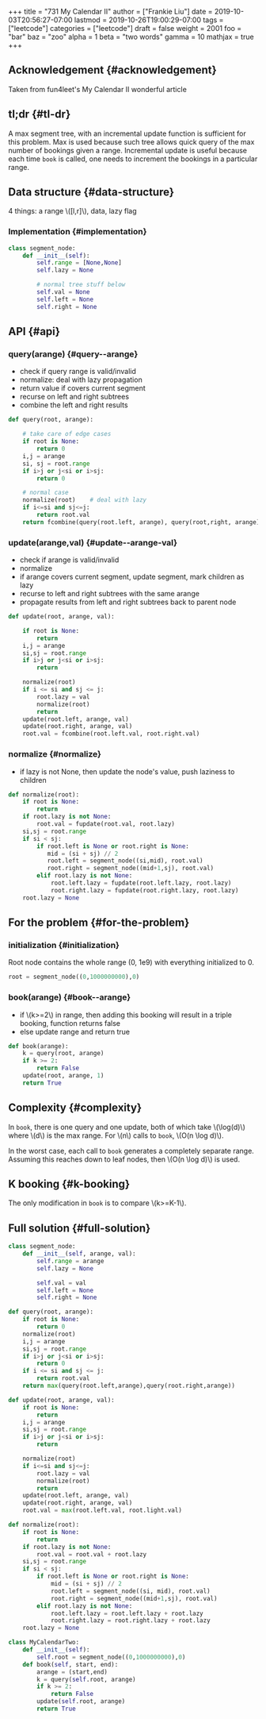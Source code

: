 +++
title = "731 My Calendar II"
author = ["Frankie Liu"]
date = 2019-10-03T20:56:27-07:00
lastmod = 2019-10-26T19:00:29-07:00
tags = ["leetcode"]
categories = ["leetcode"]
draft = false
weight = 2001
foo = "bar"
baz = "zoo"
alpha = 1
beta = "two words"
gamma = 10
mathjax = true
+++

## Acknowledgement {#acknowledgement}

Taken from fun4leet's My Calendar II wonderful article


## tl;dr {#tl-dr}

A max segment tree, with an incremental update function is sufficient for this
problem.  Max is used because such tree allows quick query of the max number
of bookings given a range.  Incremental update is useful because each time
`book` is called, one needs to increment the bookings in a particular range.


## Data structure {#data-structure}

4 things: a range \\([l,r]\\), data, lazy flag


### Implementation {#implementation}

```python
class segment_node:
    def __init__(self):
        self.range = [None,None]
        self.lazy = None

        # normal tree stuff below
        self.val = None
        self.left = None
        self.right = None
```


## API {#api}


### query(arange) {#query--arange}

-   check if query range is valid/invalid
-   normalize: deal with lazy propagation
-   return value if covers current segment
-   recurse on left and right subtrees
-   combine the left and right results

<!--listend-->

```python
def query(root, arange):

    # take care of edge cases
    if root is None:
        return 0
    i,j = arange
    si, sj = root.range
    if i>j or j<si or i>sj:
        return 0

    # normal case
    normalize(root)    # deal with lazy
    if i<=si and sj<=j:
        return root.val
    return fcombine(query(root.left, arange), query(root,right, arange))
```


### update(arange,val) {#update--arange-val}

-   check if arange is valid/invalid
-   normalize
-   if arange covers current segment, update segment, mark children as lazy
-   recurse to left and right subtrees with the same arange
-   propagate results from left and right subtrees back to parent node

<!--listend-->

```python
def update(root, arange, val):

    if root is None:
        return
    i,j = arange
    si,sj = root.range
    if i>j or j<si or i>sj:
        return

    normalize(root)
    if i <= si and sj <= j:
        root.lazy = val
        normalize(root)
        return
    update(root.left, arange, val)
    update(root.right, arange, val)
    root.val = fcombine(root.left.val, root.right.val)
```


### normalize {#normalize}

-   if lazy is not None, then update the node's value, push laziness to children

<!--listend-->

```python
def normalize(root):
    if root is None:
        return
    if root.lazy is not None:
        root.val = fupdate(root.val, root.lazy)
    si,sj = root.range
    if si < sj:
        if root.left is None or root.right is None:
           mid = (si + sj) // 2
           root.left = segment_node((si,mid), root.val)
           root.right = segment_node((mid+1,sj), root.val)
        elif root.lazy is not None:
            root.left.lazy = fupdate(root.left.lazy, root.lazy)
            root.right.lazy = fupdate(root.right.lazy, root.lazy)
    root.lazy = None
```


## For the problem {#for-the-problem}


### initialization {#initialization}

Root node contains the whole range (0, 1e9) with everything initialized to 0.

```python
root = segment_node((0,1000000000),0)
```


### book(arange) {#book--arange}

-   if \\(k>=2\\) in range, then adding this booking will result in a triple
    booking, function returns false
-   else update range and return true

<!--listend-->

```python
def book(arange):
    k = query(root, arange)
    if k >= 2:
        return False
    update(root, arange, 1)
    return True
```


## Complexity {#complexity}

In `book`, there is one query and one update, both of which take \\(\log(d)\\) where
\\(d\\) is the max range.  For \\(n\\) calls to `book`, \\(O(n \log d)\\).

In the worst case, each call to `book` generates a completely separate range.
Assuming this reaches down to leaf nodes, then \\(O(n \log d)\\) is used.


## K booking {#k-booking}

The only modification in `book` is to compare \\(k>=K-1\\).


## Full solution {#full-solution}

```python
class segment_node:
    def __init__(self, arange, val):
        self.range = arange
        self.lazy = None

        self.val = val
        self.left = None
        self.right = None

def query(root, arange):
    if root is None:
        return 0
    normalize(root)
    i,j = arange
    si,sj = root.range
    if i>j or j<si or i>sj:
        return 0
    if i <= si and sj <= j:
        return root.val
    return max(query(root.left,arange),query(root.right,arange))

def update(root, arange, val):
    if root is None:
        return
    i,j = arange
    si,sj = root.range
    if i>j or j<si or i>sj:
        return

    normalize(root)
    if i<=si and sj<=j:
        root.lazy = val
        normalize(root)
        return
    update(root.left, arange, val)
    update(root.right, arange, val)
    root.val = max(root.left.val, root.light.val)

def normalize(root):
    if root is None:
        return
    if root.lazy is not None:
        root.val = root.val + root.lazy
    si,sj = root.range
    if si < sj:
        if root.left is None or root.right is None:
            mid = (si + sj) // 2
            root.left = segment_node((si, mid), root.val)
            root.right = segment_node((mid+1,sj), root.val)
        elif root.lazy is not None:
            root.left.lazy = root.left.lazy + root.lazy
            root.right.lazy = root.right.lazy + root.lazy
    root.lazy = None

class MyCalendarTwo:
    def __init__(self):
        self.root = segment_node((0,1000000000),0)
    def book(self, start, end):
        arange = (start,end)
        k = query(self.root, arange)
        if k >= 2:
            return False
        update(self.root, arange)
        return True
```
